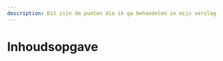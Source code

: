```yaml
---
description: Dit zijn de punten die ik ga behandelen in mijn verslag
---
```


# Inhoudsopgave

##   

